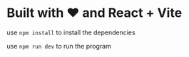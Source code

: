 # Built with ❤️ and React + Vite

use `npm install` to install the dependencies

use `npm run dev` to run the program

